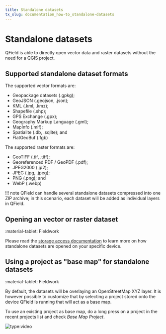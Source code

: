 ```yaml
---
title: Standalone datasets
tx_slug: documentation_how-to_standalone-datasets
---
```


# Standalone datasets

QField is able to directly open vector data and raster datasets without the need for a QGIS project.

## Supported standalone dataset formats

The supported vector formats are:

- Geopackage datasets (.gpkg);
- GeoJSON (.geojson, .json);
- KML (.kml, .kmz);
- Shapefile (.shp);
- GPS Exchange (.gpx);
- Geography Markup Language (.gml);
- MapInfo (.mif);
- Spatialite (.db, .sqlite); and
- FlatGeoBuf (.fgb)

The supported raster formats are:

- GeoTIFF (.tif, .tiff);
- Georeferenced PDF / GeoPDF (.pdf);
- JPEG2000 (.jp2);
- JPEG (.jpg, .jpeg);
- PNG (.png); and
- WebP (.webp)

!!! note
    QField can handle several standalone datasets compressed into one ZIP archive; in this scenario, each dataset will be added as individual layers in QField.

## Opening an vector or raster dataset

:material-tablet: Fieldwork

Please read the [storage access documentation](../get-started/storage.md) to learn more on how standalone datasets are opened on your specific device.

## Using a project as "base map" for standalone datasets

:material-tablet: Fieldwork

By default, the datasets will be overlaying an OpenStreetMap XYZ layer. It is however possible to customize that by selecting a project stored onto the device QField is running that will act as a base map.

To use an existing project as base map, do a long press on a project in the recent projects list and check *Base Map Project*.

![type:video](https://player.vimeo.com/video/604849182)<!-- markdown-link-check-disable-line -->

